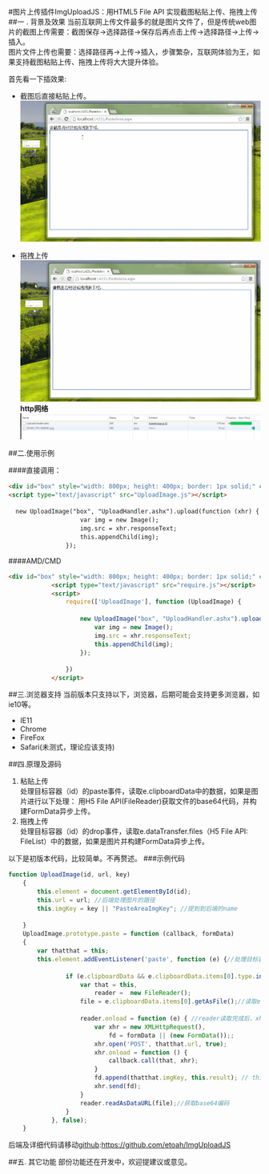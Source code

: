#图片上传插件ImgUploadJS：用HTML5 File API 实现截图粘贴上传、拖拽上传
##一 . 背景及效果
当前互联网上传文件最多的就是图片文件了，但是传统web图片的截图上传需要：截图保存->选择路径->保存后再点击上传->选择路径->上传->插入。      
图片文件上传也需要：选择路径再->上传->插入，步骤繁杂，互联网体验为王，如果支持截图粘贴上传、拖拽上传将大大提升体验。

首先看一下插效果:   
* 截图后直接粘贴上传。    
![](howtouse.gif)  

* 拖拽上传    
![](drap.gif)     
**http网络**     
![](requestAndRes.jpg) 

##二.使用示例

####直接调用：
```html
<div id="box" style="width: 800px; height: 400px; border: 1px solid;" contenteditable="true"></div>
<script type="text/javascript" src="UploadImage.js"></script>

  new UploadImage("box", "UploadHandler.ashx").upload(function (xhr) {
                    var img = new Image();
                    img.src = xhr.responseText;
                    this.appendChild(img);
                });
```

####AMD/CMD
```html
<div id="box" style="width: 800px; height: 400px; border: 1px solid;" contenteditable="true"></div>
            <script type="text/javascript" src="require.js"></script>
            <script>
                require(['UploadImage'], function (UploadImage) {

                    new UploadImage("box", "UploadHandler.ashx").upload(function (xhr) {
                        var img = new Image();
                        img.src = xhr.responseText;
                        this.appendChild(img);
                    });

                })
            </script>
```

##三.浏览器支持
当前版本只支持以下，浏览器，后期可能会支持更多浏览器，如ie10等。
* IE11
* Chrome
* FireFox
* Safari(未测式，理论应该支持)

##四.原理及源码
1. 粘贴上传   
处理目标容器（id）的paste事件，读取e.clipboardData中的数据，如果是图片进行以下处理：
用H5 File API(FileReader)获取文件的base64代码，并构建FormData异步上传。
2. 拖拽上传    
处理目标容器（id）的drop事件，读取e.dataTransfer.files（H5 File API: FileList）中的数据，如果是图片并构建FormData异步上传。
    

 以下是初版本代码，比较简单。不再赘述。
###示例代码

```javascript
function UploadImage(id, url, key)
    {
        this.element = document.getElementById(id); 
        this.url = url; //后端处理图片的路径
        this.imgKey = key || "PasteAreaImgKey"; //提到到后端的name

    }
    UploadImage.prototype.paste = function (callback, formData) 
    {
        var thatthat = this;
        this.element.addEventListener('paste', function (e) {//处理目标容器（id）的paste事件

                if (e.clipboardData && e.clipboardData.items[0].type.indexOf('image') > -1) {
                    var that = this,
                        reader =  new FileReader();
                    file = e.clipboardData.items[0].getAsFile();//读取e.clipboardData中的数据：Blob对象

                    reader.onload = function (e) { //reader读取完成后，xhr上传
                        var xhr = new XMLHttpRequest(),
                            fd = formData || (new FormData());;
                        xhr.open('POST', thatthat.url, true);
                        xhr.onload = function () {
                            callback.call(that, xhr);
                        }
                        fd.append(thatthat.imgKey, this.result); // this.result得到图片的base64
                        xhr.send(fd);
                    }
                    reader.readAsDataURL(file);//获取base64编码
                }
            }, false);
    }

```
后端及详细代码请移动[github](https://github.com/etoah/ImgUploadJS):https://github.com/etoah/ImgUploadJS


##五. 其它功能
部份功能还在开发中，欢迎提建议或意见。


